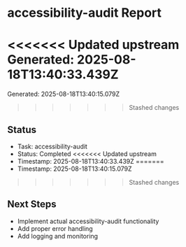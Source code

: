 # accessibility-audit Report

<<<<<<< Updated upstream
Generated: 2025-08-18T13:40:33.439Z
=======
Generated: 2025-08-18T13:40:15.079Z
>>>>>>> Stashed changes

## Status
- Task: accessibility-audit
- Status: Completed
<<<<<<< Updated upstream
- Timestamp: 2025-08-18T13:40:33.439Z
=======
- Timestamp: 2025-08-18T13:40:15.079Z
>>>>>>> Stashed changes

## Next Steps
- Implement actual accessibility-audit functionality
- Add proper error handling
- Add logging and monitoring
